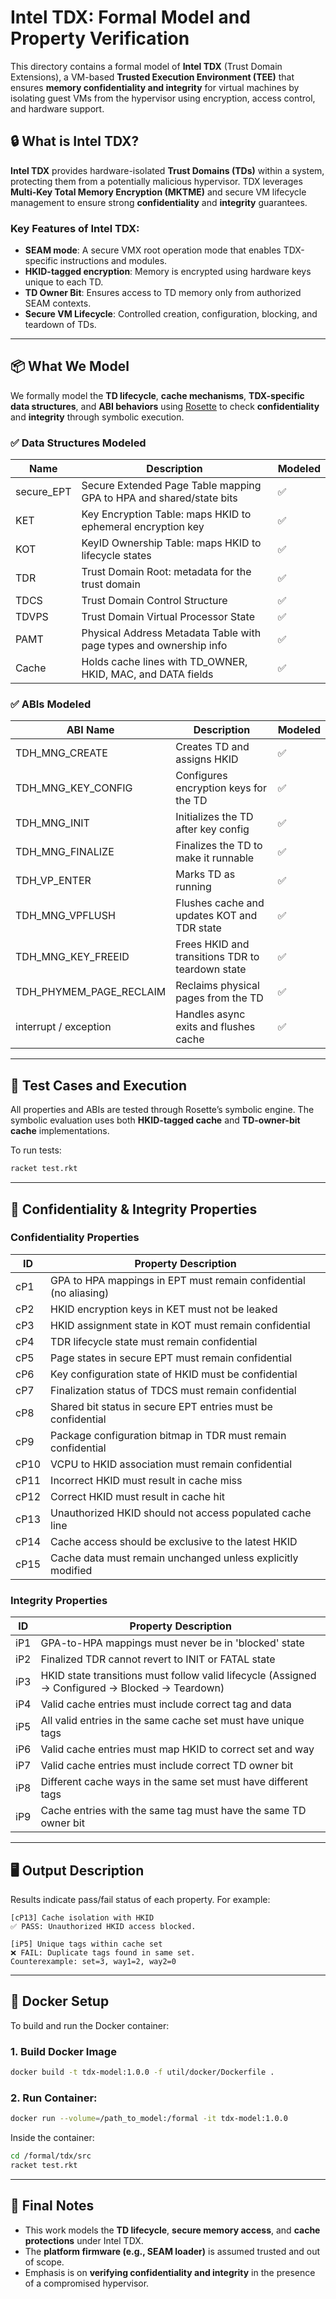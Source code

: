# Intel TDX: Formal Model and Property Verification

This directory contains a formal model of **Intel TDX** (Trust Domain Extensions), a VM-based **Trusted Execution Environment (TEE)** that ensures **memory confidentiality and integrity** for virtual machines by isolating guest VMs from the hypervisor using encryption, access control, and hardware support.

## 🔒 What is Intel TDX?

**Intel TDX** provides hardware-isolated **Trust Domains (TDs)** within a system, protecting them from a potentially malicious hypervisor. TDX leverages **Multi-Key Total Memory Encryption (MKTME)** and secure VM lifecycle management to ensure strong **confidentiality** and **integrity** guarantees.

### Key Features of Intel TDX:

- **SEAM mode**: A secure VMX root operation mode that enables TDX-specific instructions and modules.
- **HKID-tagged encryption**: Memory is encrypted using hardware keys unique to each TD.
- **TD Owner Bit**: Ensures access to TD memory only from authorized SEAM contexts.
- **Secure VM Lifecycle**: Controlled creation, configuration, blocking, and teardown of TDs.

---

## 📦 What We Model

We formally model the **TD lifecycle**, **cache mechanisms**, **TDX-specific data structures**, and **ABI behaviors** using [Rosette](https://emina.github.io/rosette/) to check **confidentiality** and **integrity** through symbolic execution.

### ✅ Data Structures Modeled

| Name            | Description                                                          | Modeled |
|-----------------|----------------------------------------------------------------------|---------|
| secure_EPT      | Secure Extended Page Table mapping GPA to HPA and shared/state bits  | ✅      |
| KET             | Key Encryption Table: maps HKID to ephemeral encryption key          | ✅      |
| KOT             | KeyID Ownership Table: maps HKID to lifecycle states                 | ✅      |
| TDR             | Trust Domain Root: metadata for the trust domain                     | ✅      |
| TDCS            | Trust Domain Control Structure                                       | ✅      |
| TDVPS           | Trust Domain Virtual Processor State                                 | ✅      |
| PAMT            | Physical Address Metadata Table with page types and ownership info   | ✅      |
| Cache           | Holds cache lines with TD_OWNER, HKID, MAC, and DATA fields          | ✅      |


### ✅ ABIs Modeled

| ABI Name                  | Description                                                          | Modeled |
|---------------------------|----------------------------------------------------------------------|---------|
| TDH_MNG_CREATE            | Creates TD and assigns HKID                                          | ✅      |
| TDH_MNG_KEY_CONFIG        | Configures encryption keys for the TD                                | ✅      |
| TDH_MNG_INIT              | Initializes the TD after key config                                  | ✅      |
| TDH_MNG_FINALIZE          | Finalizes the TD to make it runnable                                 | ✅      |
| TDH_VP_ENTER              | Marks TD as running                                                  | ✅      |
| TDH_MNG_VPFLUSH           | Flushes cache and updates KOT and TDR state                          | ✅      |
| TDH_MNG_KEY_FREEID        | Frees HKID and transitions TDR to teardown state                     | ✅      |
| TDH_PHYMEM_PAGE_RECLAIM   | Reclaims physical pages from the TD                                  | ✅      |
| interrupt / exception     | Handles async exits and flushes cache                                | ✅      |

---

## 🧪 Test Cases and Execution

All properties and ABIs are tested through Rosette’s symbolic engine. The symbolic evaluation uses both **HKID-tagged cache** and **TD-owner-bit cache** implementations.

To run tests:
```bash
racket test.rkt
```

---

## 🔐 Confidentiality & Integrity Properties

### Confidentiality Properties

| ID   | Property Description |
|------|-----------------------|
| cP1  | GPA to HPA mappings in EPT must remain confidential (no aliasing) |
| cP2  | HKID encryption keys in KET must not be leaked |
| cP3  | HKID assignment state in KOT must remain confidential |
| cP4  | TDR lifecycle state must remain confidential |
| cP5  | Page states in secure EPT must remain confidential |
| cP6  | Key configuration state of HKID must be confidential |
| cP7  | Finalization status of TDCS must remain confidential |
| cP8  | Shared bit status in secure EPT entries must be confidential |
| cP9  | Package configuration bitmap in TDR must remain confidential |
| cP10 | VCPU to HKID association must remain confidential |
| cP11 | Incorrect HKID must result in cache miss |
| cP12 | Correct HKID must result in cache hit |
| cP13 | Unauthorized HKID should not access populated cache line |
| cP14 | Cache access should be exclusive to the latest HKID |
| cP15 | Cache data must remain unchanged unless explicitly modified |

### Integrity Properties

| ID   | Property Description |
|------|-----------------------|
| iP1  | GPA-to-HPA mappings must never be in 'blocked' state |
| iP2  | Finalized TDR cannot revert to INIT or FATAL state |
| iP3  | HKID state transitions must follow valid lifecycle (Assigned → Configured → Blocked → Teardown) |
| iP4  | Valid cache entries must include correct tag and data |
| iP5  | All valid entries in the same cache set must have unique tags |
| iP6  | Valid cache entries must map HKID to correct set and way |
| iP7  | Valid cache entries must include correct TD owner bit |
| iP8  | Different cache ways in the same set must have different tags |
| iP9  | Cache entries with the same tag must have the same TD owner bit |

---

## 🖥️ Output Description

Results indicate pass/fail status of each property. For example:

```
[cP13] Cache isolation with HKID
✅ PASS: Unauthorized HKID access blocked.

[iP5] Unique tags within cache set
❌ FAIL: Duplicate tags found in same set.
Counterexample: set=3, way1=2, way2=0
```

---

## 🐳 Docker Setup

To build and run the Docker container:

### 1. Build Docker Image
```bash
docker build -t tdx-model:1.0.0 -f util/docker/Dockerfile .
```

### 2. Run Container:
```bash
docker run --volume=/path_to_model:/formal -it tdx-model:1.0.0
```

Inside the container:
```bash
cd /formal/tdx/src
racket test.rkt
```

---

## 📎 Final Notes

- This work models the **TD lifecycle**, **secure memory access**, and **cache protections** under Intel TDX.
- The **platform firmware (e.g., SEAM loader)** is assumed trusted and out of scope.
- Emphasis is on **verifying confidentiality and integrity** in the presence of a compromised hypervisor.